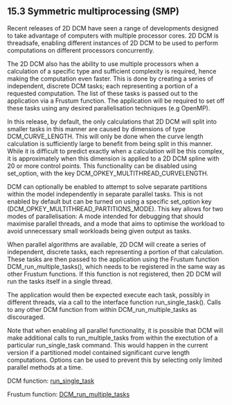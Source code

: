 ## 15.3 Symmetric multiprocessing (SMP)

Recent releases of 2D DCM have seen a range of developments designed to take advantage of computers with multiple processor cores. 
2D DCM is threadsafe, enabling different instances of 2D DCM to be used to perform computations on different processors concurrently.

The 2D DCM also has the ability to use multiple processors when a calculation of a specific type and sufficient complexity is required, hence making the computation even faster. This is done by creating a series of independent, discrete DCM tasks; each representing a portion of a requested computation. The list of these tasks is passed out to the application via a Frustum function. The application will be required to set off these tasks using any desired parallelisation techniques (e.g OpenMP).

In this release, by default, the only calculations that 2D DCM will split into smaller tasks in this manner are caused by dimensions of type DCM\_CURVE\_LENGTH. 
This will only be done when the curve length calculation is sufficiently large to benefit from being split in this manner. 
While it is difficult to predict exactly when a calculation will be this complex, it is approximately when this dimension is applied to a 2D DCM spline with 20 or more control points. 
This functionality can be disabled using set\_option, with the key DCM\_OPKEY\_MULTITHREAD\_CURVELENGTH.

DCM can optionally be enabled to attempt to solve separate partitions within the model independently in separate parallel tasks. 
This is not enabled by default but can be turned on using a specific set\_option key (DCM\_OPKEY\_MULTITHREAD\_PARTITIONS\_MODE). This key allows for two modes of parallelisation: A mode intended for debugging that should maximise parallel threads, and a mode that aims to optimise the workload to avoid unnecessary small workloads being given output as tasks.

When parallel algorithms are available, 2D DCM will create a series of independent, discrete tasks, each representing a portion of that calculation. 
These tasks are then passed to the application using the Frustum function DCM\_run\_multiple\_tasks(), which needs to be registered in the same way as other Frustum functions. 
If this function is not registered, then 2D DCM will run the tasks itself in a single thread.

The application would then be expected execute each task, possibly in different threads, via a call to the interface function run\_single\_task(). Calls to any other DCM function from within DCM\_run\_multiple\_tasks as discouraged.

Note that when enabling all parallel functionality, it is possible that DCM will make additional calls to run\_multiple\_tasks from within the exectution of a particular run\_single\_task command. 
This would happen in the current version if a partitioned model contained significant curve length computations. 
Options can be used to prevent this by selecting only limited parallel methods at a time.

DCM function: [run\_single\_task](16.15._Miscellaneous_functions.md)

Frustum function: [DCM\_run\_multiple\_tasks](17.12._Miscellaneous_functions.md)

